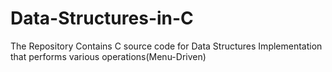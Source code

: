 # Data-Structures-in-C
The Repository Contains C source code for Data Structures Implementation that performs various operations(Menu-Driven) 
